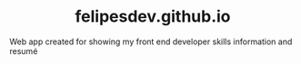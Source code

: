 <h1 align="center">felipesdev.github.io</h1>
<p>Web app created for showing my front end developer skills information and resumé</p>
